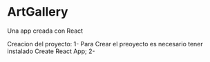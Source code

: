 # ArtGallery
Una app creada con React 

Creacion del proyecto:
1- Para Crear el preoyecto es necesario tener instalado Create React App;
2-
